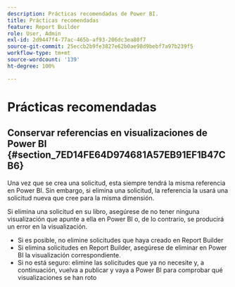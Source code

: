 ```yaml
---
description: Prácticas recomendadas de Power BI.
title: Prácticas recomendadas
feature: Report Builder
role: User, Admin
exl-id: 2d9447f4-77ac-465b-af93-206dc3ea80f7
source-git-commit: 25eccb2b9fe3827e62b0ae98d9bebf7a97b239f5
workflow-type: tm+mt
source-wordcount: '139'
ht-degree: 100%

---
```


# Prácticas recomendadas

## Conservar referencias en visualizaciones de Power BI {#section_7ED14FE64D974681A57EB91EF1B47CB6}

Una vez que se crea una solicitud, esta siempre tendrá la misma referencia en Power BI. Sin embargo, si elimina una solicitud, la referencia la usará una solicitud nueva que cree para la misma dimensión.

Si elimina una solicitud en su libro, asegúrese de no tener ninguna visualización que apunte a ella en Power BI o, de lo contrario, se producirá un error en la visualización.

* Si es posible, no elimine solicitudes que haya creado en Report Builder
* Si elimina solicitudes en Report Builder, asegúrese de eliminar en Power BI la visualización correspondiente.
* Si no está seguro: elimine las solicitudes que ya no necesite y, a continuación, vuelva a publicar y vaya a Power BI para comprobar qué visualizaciones se han roto
